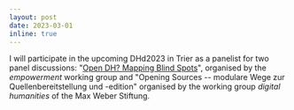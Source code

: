```yaml
---
layout: post
date: 2023-03-01
inline: true
---
```


I will participate in the upcoming DHd2023 in Trier as a panelist for two panel discussions: "[Open DH? Mapping Blind Spots](https://dhd-blog.org/?p=19235)", organised by the *empowerment* working group and "Opening Sources -- modulare Wege zur Quellenbereitstellung und -edition" organised by the working group *digital humanities* of the Max Weber Stiftung.